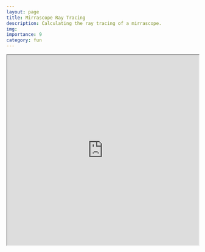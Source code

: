 ```yaml
---
layout: page
title: Mirrascope Ray Tracing
description: Calculating the ray tracing of a mirrascope.
img:
importance: 9
category: fun
---
```


<iframe
  src="https://jupyterlite.github.io/demo/repl/index.html?kernel=python&toolbar=1"
  width="100%"
  height="500px"
>
</iframe>